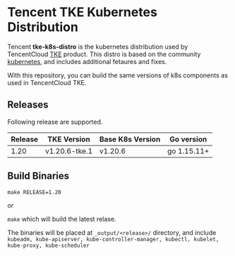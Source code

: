 # Tencent TKE Kubernetes Distribution

Tencent **tke-k8s-distro** is the kubernetes distribution used by TencentCloud
[TKE](https://cloud.tencent.com/product/tke) product. 
This distro is based on the community [kubernetes](https://github.com/kubernetes/kubernetes),
and includes additional fetaures and fixes.

With this repository, you can build the same versions of k8s components as used in TencentCloud TKE.

## Releases
Following release are supported.

| Release | TKE Version |Base K8s Version | Go version |
| --- | --- | --- | --- |
| 1.20 | v1.20.6-tke.1| v1.20.6 | go 1.15.11+ |

## Build Binaries

`make RELEASE=1.20` 

or 

`make` which will build the latest relase.

The binaries will be placed at `_output/<release>/` directory, and include `kubeadm, kube-apiserver, kube-controller-manager, kubectl, kubelet, kube-proxy, kube-scheduler`